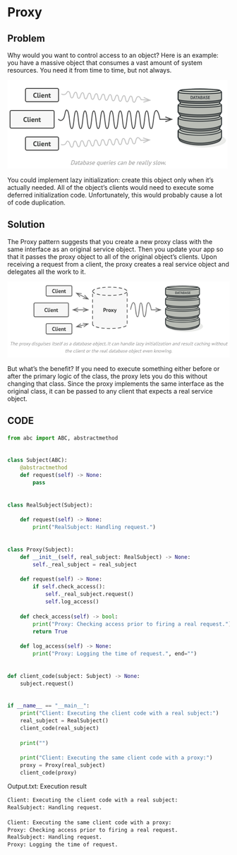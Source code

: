 # Proxy


## Problem
Why would you want to control access to an object? Here is an example: you have a massive object that consumes a vast amount of system resources. You need it from time to time, but not always.

![proxy_1](images/proxy_1.PNG)

You could implement lazy initialization: create this object only when it’s actually needed. All of the object’s clients would need to execute some deferred initialization code. Unfortunately, this would probably cause a lot of code duplication.


## Solution
The Proxy pattern suggests that you create a new proxy class with the same interface as an original service object. Then you update your app so that it passes the proxy object to all of the original object’s clients. Upon receiving a request from a client, the proxy creates a real service object and delegates all the work to it.


![proxy_2](images/proxy_2.PNG)

But what’s the benefit? If you need to execute something either before or after the primary logic of the class, the proxy lets you do this without changing that class. Since the proxy implements the same interface as the original class, it can be passed to any client that expects a real service object.

## CODE
```python
from abc import ABC, abstractmethod


class Subject(ABC):
    @abstractmethod
    def request(self) -> None:
        pass


class RealSubject(Subject):

    def request(self) -> None:
        print("RealSubject: Handling request.")


class Proxy(Subject):
    def __init__(self, real_subject: RealSubject) -> None:
        self._real_subject = real_subject

    def request(self) -> None:
        if self.check_access():
            self._real_subject.request()
            self.log_access()

    def check_access(self) -> bool:
        print("Proxy: Checking access prior to firing a real request.")
        return True

    def log_access(self) -> None:
        print("Proxy: Logging the time of request.", end="")


def client_code(subject: Subject) -> None:
    subject.request()


if __name__ == "__main__":
    print("Client: Executing the client code with a real subject:")
    real_subject = RealSubject()
    client_code(real_subject)

    print("")

    print("Client: Executing the same client code with a proxy:")
    proxy = Proxy(real_subject)
    client_code(proxy)
``` 

 Output.txt: Execution result
```bash
Client: Executing the client code with a real subject:
RealSubject: Handling request.

Client: Executing the same client code with a proxy:
Proxy: Checking access prior to firing a real request.
RealSubject: Handling request.
Proxy: Logging the time of request.
```
